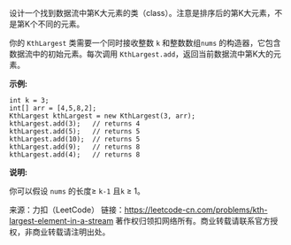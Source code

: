 设计一个找到数据流中第K大元素的类（class）。注意是排序后的第K大元素，不是第K个不同的元素。

你的 ```KthLargest``` 类需要一个同时接收整数 ```k``` 和整数数组```nums``` 的构造器，它包含数据流中的初始元素。每次调用 ```KthLargest.add```，返回当前数据流中第K大的元素。

**示例:**
```
int k = 3;
int[] arr = [4,5,8,2];
KthLargest kthLargest = new KthLargest(3, arr);
kthLargest.add(3);   // returns 4
kthLargest.add(5);   // returns 5
kthLargest.add(10);  // returns 5
kthLargest.add(9);   // returns 8
kthLargest.add(4);   // returns 8
```
**说明:**

你可以假设 ```nums``` 的长度≥ ```k-1``` 且```k``` ≥ 1。

来源：力扣（LeetCode）
链接：https://leetcode-cn.com/problems/kth-largest-element-in-a-stream
著作权归领扣网络所有。商业转载请联系官方授权，非商业转载请注明出处。
